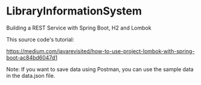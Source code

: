 # LibraryInformationSystem
Building a REST Service with Spring Boot, H2 and Lombok

This source code's tutorial:

https://medium.com/javarevisited/how-to-use-project-lombok-with-spring-boot-ac84bd6047d1

Note: If you want to save data using Postman, you can use the sample data in the data.json file.
